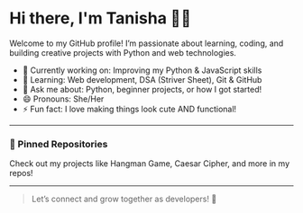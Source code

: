 

# Hi there, I'm Tanisha 👩‍💻

Welcome to my GitHub profile! I’m passionate about learning, coding, and building creative projects with Python and web technologies.

- 🔭 Currently working on: Improving my Python & JavaScript skills
- 🌱 Learning: Web development, DSA (Striver Sheet), Git & GitHub
- 💬 Ask me about: Python, beginner projects, or how I got started!
- 😄 Pronouns: She/Her
- ⚡ Fun fact: I love making things look cute AND functional!

---

### 📌 Pinned Repositories
Check out my projects like Hangman Game, Caesar Cipher, and more in my repos!

---

> Let’s connect and grow together as developers! 💖
